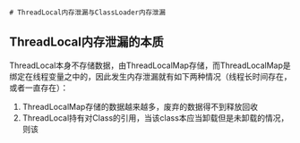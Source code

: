                                                                                                                                                                                                                                                                           # ThreadLocal内存泄漏与ClassLoader内存泄漏

## ThreadLocal内存泄漏的本质

ThreadLocal本身不存储数据，由ThreadLocalMap存储，而ThreadLocalMap是绑定在线程变量之中的，因此发生内存泄漏就有如下两种情况（线程长时间存在，或者一直存在）：

1. ThreadLocalMap存储的数据越来越多，废弃的数据得不到释放回收
2. ThreadLocal持有对Class的引用，当该class本应当卸载但是未卸载的情况，则该

